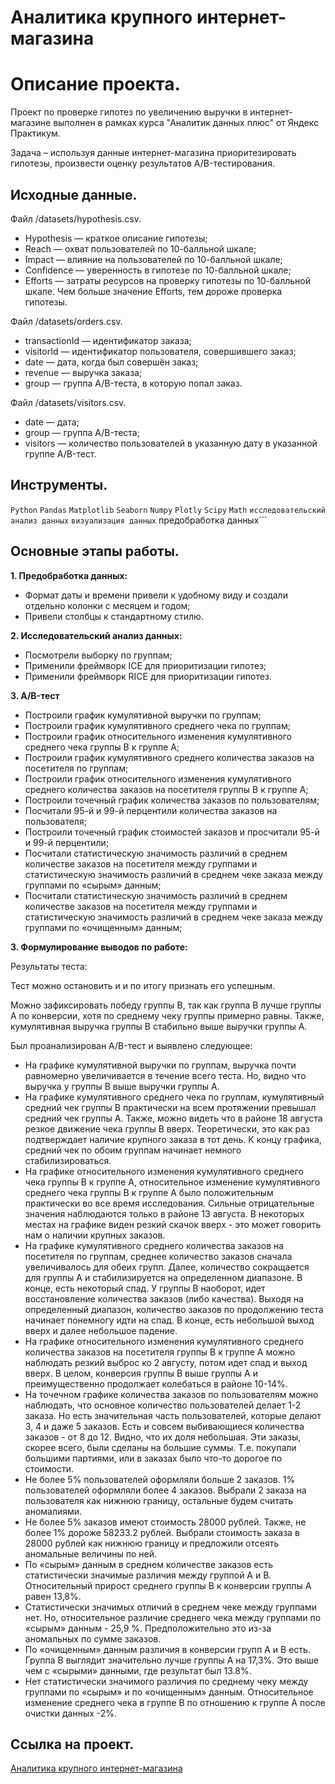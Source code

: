 # Аналитика крупного интернет-магазина

# Описание проекта.

Проект по проверке гипотез по увеличению выручки в интернет-магазине выполнен в рамках курса "Аналитик данных плюс" от Яндекс Практикум.

Задача – используя данные интернет-магазина приоритезировать гипотезы, произвести оценку результатов A/B-тестирования.

## Исходные данные.

Файл /datasets/hypothesis.csv.

* Hypothesis — краткое описание гипотезы;
* Reach — охват пользователей по 10-балльной шкале;
* Impact — влияние на пользователей по 10-балльной шкале;
* Confidence — уверенность в гипотезе по 10-балльной шкале;
* Efforts — затраты ресурсов на проверку гипотезы по 10-балльной шкале. Чем больше значение Efforts, тем дороже проверка гипотезы.

Файл /datasets/orders.csv.

* transactionId — идентификатор заказа;
* visitorId — идентификатор пользователя, совершившего заказ;
* date — дата, когда был совершён заказ;
* revenue — выручка заказа;
* group — группа A/B-теста, в которую попал заказ.

Файл /datasets/visitors.csv.

* date — дата;
* group — группа A/B-теста;
* visitors — количество пользователей в указанную дату в указанной группе A/B-тест.

## Инструменты.
```Python``` ```Pandas``` ```Matplotlib``` ```Seaborn``` ```Numpy``` ```Plotly``` ```Scipy``` ```Math``` ```исследовательский анализ данных``` ```визуализация данных``` предобработка данных```

## Основные этапы работы.

__1. Предобработка данных:__
* Формат даты и времени привели к удобному виду и создали отдельно колонки с месяцем и годом;
* Привели столбцы к стандартному стилю.

__2. Исследовательский анализ данных:__

* Посмотрели выборку по группам;
* Применили фреймворк ICE для приоритизации гипотез;
* Применили фреймворк RICE для приоритизации гипотез.

__3. A/B-тест__

* Построили график кумулятивной выручки по группам;
* Построили график кумулятивного среднего чека по группам;
* Построили график относительного изменения кумулятивного среднего чека группы B к группе A;
* Построили график кумулятивного среднего количества заказов на посетителя по группам;
* Построили график относительного изменения кумулятивного среднего количества заказов на посетителя группы B к группе A;
* Построили точечный график количества заказов по пользователям;
* Посчитали 95-й и 99-й перцентили количества заказов на пользователя;
* Построили точечный график стоимостей заказов и просчитали 95-й и 99-й перцентили;
* Посчитали статистическую значимость различий в среднем количестве заказов на посетителя между группами и статистическую значимость различий в среднем чеке заказа между группами по «сырым» данным;
* Посчитали статистическую значимость различий в среднем количестве заказов на посетителя между группами и статистическую значимость различий в среднем чеке заказа между группами по «очищенным» данным;

__3. Формулирование выводов по работе:__

Результаты теста:

Тест можно остановить и и по итогу признать его успешным.

Можно зафиксировать победу группы В, так как группа В лучше группы А по конверсии, хотя по среднему чеку группы примерно равны. Также, кумулятивная выручка группы В стабильно выше выручки группы А.

Был проанализирован A/B-тест и выявлено следующее:

* На графике кумулятивной выручки по группам, выручка почти равномерно увеличивается в течение всего теста. Но, видно что выручка у группы В выше выручки группы А.
* На графике кумулятивного среднего чека по группам, кумулятивный средний чек группы В практически на всем протяжении превышал средний чек группы А. Также, можно видеть что в районе 18 августа резкое движение чека группы В вверх. Теоретически, это как раз подтверждает наличие крупного заказа в тот день. К концу графика, средний чек по обоим группам начинает немного стабилизироваться.
* На графике относительного изменения кумулятивного среднего чека группы B к группе A, относительное изменение кумулятивного среднего чека группы B к группе A было положительным практически во все время исследования. Сильные отрицательные значения наблюдаются только в районе 13 августа. В некоторых местах на графике виден резкий скачок вверх - это может говорить нам о наличии крупных заказов.
* На графике кумулятивного среднего количества заказов на посетителя по группам, среднее количество заказов сначала увеличивалось для обеих групп. Далее, количество сокращается для группы А и стабилизируется на определенном диапазоне. В конце, есть некоторый спад. У группы В наоборот, идет восстановление количества заказов (либо качества). Выходя на определенный диапазон, количество заказов по продолжению теста начинает понемногу идти на спад. В конце, есть небольшой выход вверх и далее небольшое падение.
* На графике относительного изменения кумулятивного среднего количества заказов на посетителя группы B к группе A можно наблюдать резкий выброс ко 2 августу, потом идет спад и выход вверх. В целом, конверсия группы В выше группы А и преимущественно продолжает колебаться в районе 10-14%.
* На точечном графике количества заказов по пользователям можно наблюдать, что основное количество пользователей делает 1-2 заказа. Но есть значительная часть пользователей, которые делают 3, 4 и даже 5 заказов. Есть и совсем выбивающиеся количества заказов - от 8 до 12. Видно, что их доля небольшая. Эти заказы, скорее всего, были сделаны на большие суммы. Т.е. покупали большими партиями, или в заказах было что-то дорогое по стоимости.
* Не более 5% пользователей оформляли больше 2 заказов. 1% пользователей оформляли более 4 заказов. Выбрали 2 заказа на пользователя как нижнюю границу, остальные будем считать аномалиями.
* Не более 5% заказов имеют стоимость 28000 рублей. Также, не более 1% дороже 58233.2 рублей. Выбрали стоимость заказа в 28000 рублей как нижнюю границу и предложили отсеять аномальные величины по ней.
* По «сырым» данным в среднем количестве заказов есть статистически значимые различия между группой A и B. Относительный прирост среднего группы В к конверсии группы А равен 13,8%.
* Статистически значимых отличий в среднем чеке между группами нет. Но, относительное различие среднего чека между группами по «сырым» данным - 25,9 %. Предположительно это из-за аномальных по сумме заказов.
* По «очищенным» данным различия в конверсии групп A и B есть. Группа B выглядит значительно лучше группы A на 17,3%. Это выше чем с «сырыми» данными, где результат был 13.8%.
* Нет статистически значимого различия по среднему чеку между группами по «сырым» и по «очищенным» данным. Относительное изменение среднего чека в группе B по отношению к группе A после очистки данных -2%.

## Ссылка на проект.

[Аналитика крупного интернет-магазина]()
